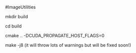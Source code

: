 #ImageUtilities 

mkdir build

cd build 

cmake .. -DCUDA_PROPAGATE_HOST_FLAGS=0

make -j8 (it will throw lots of warnings but will be fixed soon!)
